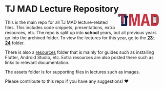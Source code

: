 <h1>TJ MAD Lecture Repository <img align="right" src="./assets/general/tj_mad_logo_full.png" height="40"></h1>

This is the main repo for all TJ MAD lecture-related files. This includes code snippets, presentations, extra resources, etc. The repo is split up into **school** years, but all previous years go into the archived folder. To view the lectures for this year, go to the [**23-24**](/23-24) folder.

There is also a [resources](/resources) folder that is mainly for guides such as installing Flutter, Android Studio, etc. Extra resources are also posted there such as links to relevant documentation.

The assets folder is for supporting files in lectures such as images. 


Please contribute to this repo if you have any suggestions! :heart:

